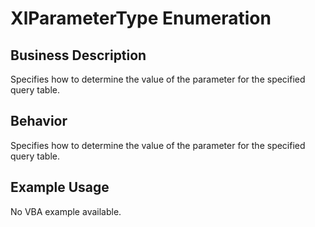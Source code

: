# XlParameterType Enumeration

## Business Description
Specifies how to determine the value of the parameter for the specified query table.

## Behavior
Specifies how to determine the value of the parameter for the specified query table.

## Example Usage
No VBA example available.